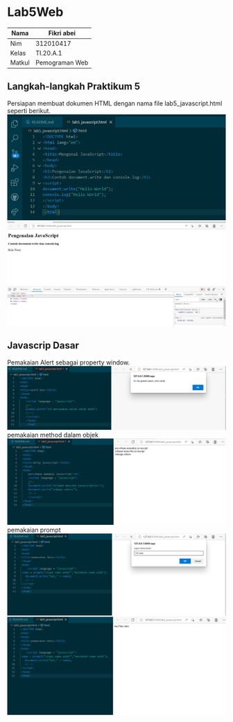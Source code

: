 # Lab5Web

| Nama   | Fikri abei     |
| -------|----------------|
| Nim    | 312010417      |
| Kelas  | TI.20.A.1      |
| Matkul | Pemograman Web |

## Langkah-langkah Praktikum 5
Persiapan membuat dokumen HTML dengan nama file lab5_javascript.html seperti berikut.
![Lab5Web](Img/G1.png)
![Lab5Web](Img/java%20scrip1.png)

## Javascrip Dasar
Pemakaian Alert sebagai property window.
![Lab5Web](Img/G3.png)
pemakaian method dalam objek
![Lab5Web](Img/G4.png)
pemakaian prompt
![Lab5Web](Img/G5.png)
![Leb5Web](Img/G6.png)